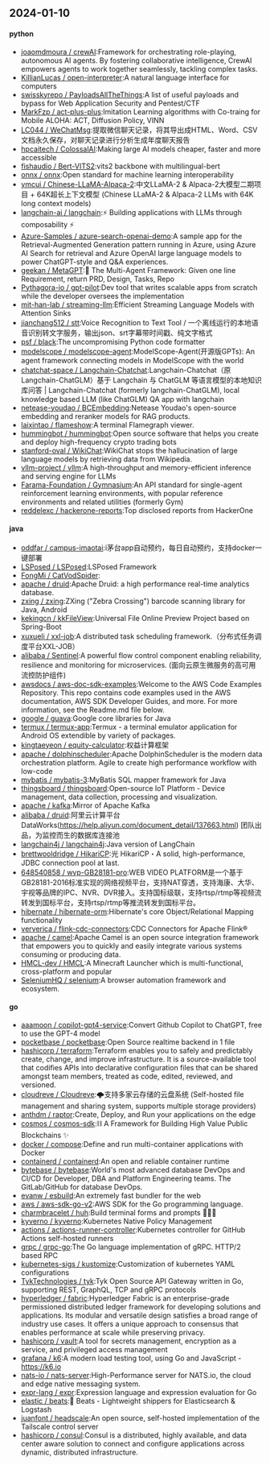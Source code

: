 ## 2024-01-10

#### python
* [joaomdmoura / crewAI](https://github.com/joaomdmoura/crewAI):Framework for orchestrating role-playing, autonomous AI agents. By fostering collaborative intelligence, CrewAI empowers agents to work together seamlessly, tackling complex tasks.
* [KillianLucas / open-interpreter](https://github.com/KillianLucas/open-interpreter):A natural language interface for computers
* [swisskyrepo / PayloadsAllTheThings](https://github.com/swisskyrepo/PayloadsAllTheThings):A list of useful payloads and bypass for Web Application Security and Pentest/CTF
* [MarkFzp / act-plus-plus](https://github.com/MarkFzp/act-plus-plus):Imitation Learning algorithms with Co-traing for Mobile ALOHA: ACT, Diffusion Policy, VINN
* [LC044 / WeChatMsg](https://github.com/LC044/WeChatMsg):提取微信聊天记录，将其导出成HTML、Word、CSV文档永久保存，对聊天记录进行分析生成年度聊天报告
* [hpcaitech / ColossalAI](https://github.com/hpcaitech/ColossalAI):Making large AI models cheaper, faster and more accessible
* [fishaudio / Bert-VITS2](https://github.com/fishaudio/Bert-VITS2):vits2 backbone with multilingual-bert
* [onnx / onnx](https://github.com/onnx/onnx):Open standard for machine learning interoperability
* [ymcui / Chinese-LLaMA-Alpaca-2](https://github.com/ymcui/Chinese-LLaMA-Alpaca-2):中文LLaMA-2 & Alpaca-2大模型二期项目 + 64K超长上下文模型 (Chinese LLaMA-2 & Alpaca-2 LLMs with 64K long context models)
* [langchain-ai / langchain](https://github.com/langchain-ai/langchain):⚡ Building applications with LLMs through composability ⚡
* [Azure-Samples / azure-search-openai-demo](https://github.com/Azure-Samples/azure-search-openai-demo):A sample app for the Retrieval-Augmented Generation pattern running in Azure, using Azure AI Search for retrieval and Azure OpenAI large language models to power ChatGPT-style and Q&A experiences.
* [geekan / MetaGPT](https://github.com/geekan/MetaGPT):🌟 The Multi-Agent Framework: Given one line Requirement, return PRD, Design, Tasks, Repo
* [Pythagora-io / gpt-pilot](https://github.com/Pythagora-io/gpt-pilot):Dev tool that writes scalable apps from scratch while the developer oversees the implementation
* [mit-han-lab / streaming-llm](https://github.com/mit-han-lab/streaming-llm):Efficient Streaming Language Models with Attention Sinks
* [jianchang512 / stt](https://github.com/jianchang512/stt):Voice Recognition to Text Tool / 一个离线运行的本地语音识别转文字服务，输出json、srt字幕带时间戳、纯文字格式
* [psf / black](https://github.com/psf/black):The uncompromising Python code formatter
* [modelscope / modelscope-agent](https://github.com/modelscope/modelscope-agent):ModelScope-Agent(开源版GPTs): An agent framework connecting models in ModelScope with the world
* [chatchat-space / Langchain-Chatchat](https://github.com/chatchat-space/Langchain-Chatchat):Langchain-Chatchat（原Langchain-ChatGLM）基于 Langchain 与 ChatGLM 等语言模型的本地知识库问答 | Langchain-Chatchat (formerly langchain-ChatGLM), local knowledge based LLM (like ChatGLM) QA app with langchain
* [netease-youdao / BCEmbedding](https://github.com/netease-youdao/BCEmbedding):Netease Youdao's open-source embedding and reranker models for RAG products.
* [laixintao / flameshow](https://github.com/laixintao/flameshow):A terminal Flamegraph viewer.
* [hummingbot / hummingbot](https://github.com/hummingbot/hummingbot):Open source software that helps you create and deploy high-frequency crypto trading bots
* [stanford-oval / WikiChat](https://github.com/stanford-oval/WikiChat):WikiChat stops the hallucination of large language models by retrieving data from Wikipedia.
* [vllm-project / vllm](https://github.com/vllm-project/vllm):A high-throughput and memory-efficient inference and serving engine for LLMs
* [Farama-Foundation / Gymnasium](https://github.com/Farama-Foundation/Gymnasium):An API standard for single-agent reinforcement learning environments, with popular reference environments and related utilities (formerly Gym)
* [reddelexc / hackerone-reports](https://github.com/reddelexc/hackerone-reports):Top disclosed reports from HackerOne

#### java
* [oddfar / campus-imaotai](https://github.com/oddfar/campus-imaotai):i茅台app自动预约，每日自动预约，支持docker一键部署
* [LSPosed / LSPosed](https://github.com/LSPosed/LSPosed):LSPosed Framework
* [FongMi / CatVodSpider](https://github.com/FongMi/CatVodSpider):
* [apache / druid](https://github.com/apache/druid):Apache Druid: a high performance real-time analytics database.
* [zxing / zxing](https://github.com/zxing/zxing):ZXing ("Zebra Crossing") barcode scanning library for Java, Android
* [kekingcn / kkFileView](https://github.com/kekingcn/kkFileView):Universal File Online Preview Project based on Spring-Boot
* [xuxueli / xxl-job](https://github.com/xuxueli/xxl-job):A distributed task scheduling framework.（分布式任务调度平台XXL-JOB）
* [alibaba / Sentinel](https://github.com/alibaba/Sentinel):A powerful flow control component enabling reliability, resilience and monitoring for microservices. (面向云原生微服务的高可用流控防护组件)
* [awsdocs / aws-doc-sdk-examples](https://github.com/awsdocs/aws-doc-sdk-examples):Welcome to the AWS Code Examples Repository. This repo contains code examples used in the AWS documentation, AWS SDK Developer Guides, and more. For more information, see the Readme.md file below.
* [google / guava](https://github.com/google/guava):Google core libraries for Java
* [termux / termux-app](https://github.com/termux/termux-app):Termux - a terminal emulator application for Android OS extendible by variety of packages.
* [kingtaeyeon / equity-calculator](https://github.com/kingtaeyeon/equity-calculator):权益计算框架
* [apache / dolphinscheduler](https://github.com/apache/dolphinscheduler):Apache DolphinScheduler is the modern data orchestration platform. Agile to create high performance workflow with low-code
* [mybatis / mybatis-3](https://github.com/mybatis/mybatis-3):MyBatis SQL mapper framework for Java
* [thingsboard / thingsboard](https://github.com/thingsboard/thingsboard):Open-source IoT Platform - Device management, data collection, processing and visualization.
* [apache / kafka](https://github.com/apache/kafka):Mirror of Apache Kafka
* [alibaba / druid](https://github.com/alibaba/druid):阿里云计算平台DataWorks(https://help.aliyun.com/document_detail/137663.html) 团队出品，为监控而生的数据库连接池
* [langchain4j / langchain4j](https://github.com/langchain4j/langchain4j):Java version of LangChain
* [brettwooldridge / HikariCP](https://github.com/brettwooldridge/HikariCP):光 HikariCP・A solid, high-performance, JDBC connection pool at last.
* [648540858 / wvp-GB28181-pro](https://github.com/648540858/wvp-GB28181-pro):WEB VIDEO PLATFORM是一个基于GB28181-2016标准实现的网络视频平台，支持NAT穿透，支持海康、大华、宇视等品牌的IPC、NVR、DVR接入。支持国标级联，支持rtsp/rtmp等视频流转发到国标平台，支持rtsp/rtmp等推流转发到国标平台。
* [hibernate / hibernate-orm](https://github.com/hibernate/hibernate-orm):Hibernate's core Object/Relational Mapping functionality
* [ververica / flink-cdc-connectors](https://github.com/ververica/flink-cdc-connectors):CDC Connectors for Apache Flink®
* [apache / camel](https://github.com/apache/camel):Apache Camel is an open source integration framework that empowers you to quickly and easily integrate various systems consuming or producing data.
* [HMCL-dev / HMCL](https://github.com/HMCL-dev/HMCL):A Minecraft Launcher which is multi-functional, cross-platform and popular
* [SeleniumHQ / selenium](https://github.com/SeleniumHQ/selenium):A browser automation framework and ecosystem.

#### go
* [aaamoon / copilot-gpt4-service](https://github.com/aaamoon/copilot-gpt4-service):Convert Github Copilot to ChatGPT, free to use the GPT-4 model
* [pocketbase / pocketbase](https://github.com/pocketbase/pocketbase):Open Source realtime backend in 1 file
* [hashicorp / terraform](https://github.com/hashicorp/terraform):Terraform enables you to safely and predictably create, change, and improve infrastructure. It is a source-available tool that codifies APIs into declarative configuration files that can be shared amongst team members, treated as code, edited, reviewed, and versioned.
* [cloudreve / Cloudreve](https://github.com/cloudreve/Cloudreve):🌩支持多家云存储的云盘系统 (Self-hosted file management and sharing system, supports multiple storage providers)
* [anthdm / raptor](https://github.com/anthdm/raptor):Create, Deploy, and Run your applications on the edge
* [cosmos / cosmos-sdk](https://github.com/cosmos/cosmos-sdk):⛓️ A Framework for Building High Value Public Blockchains ✨
* [docker / compose](https://github.com/docker/compose):Define and run multi-container applications with Docker
* [containerd / containerd](https://github.com/containerd/containerd):An open and reliable container runtime
* [bytebase / bytebase](https://github.com/bytebase/bytebase):World's most advanced database DevOps and CI/CD for Developer, DBA and Platform Engineering teams. The GitLab/GitHub for database DevOps.
* [evanw / esbuild](https://github.com/evanw/esbuild):An extremely fast bundler for the web
* [aws / aws-sdk-go-v2](https://github.com/aws/aws-sdk-go-v2):AWS SDK for the Go programming language.
* [charmbracelet / huh](https://github.com/charmbracelet/huh):Build terminal forms and prompts 🤷🏻‍♀️
* [kyverno / kyverno](https://github.com/kyverno/kyverno):Kubernetes Native Policy Management
* [actions / actions-runner-controller](https://github.com/actions/actions-runner-controller):Kubernetes controller for GitHub Actions self-hosted runners
* [grpc / grpc-go](https://github.com/grpc/grpc-go):The Go language implementation of gRPC. HTTP/2 based RPC
* [kubernetes-sigs / kustomize](https://github.com/kubernetes-sigs/kustomize):Customization of kubernetes YAML configurations
* [TykTechnologies / tyk](https://github.com/TykTechnologies/tyk):Tyk Open Source API Gateway written in Go, supporting REST, GraphQL, TCP and gRPC protocols
* [hyperledger / fabric](https://github.com/hyperledger/fabric):Hyperledger Fabric is an enterprise-grade permissioned distributed ledger framework for developing solutions and applications. Its modular and versatile design satisfies a broad range of industry use cases. It offers a unique approach to consensus that enables performance at scale while preserving privacy.
* [hashicorp / vault](https://github.com/hashicorp/vault):A tool for secrets management, encryption as a service, and privileged access management
* [grafana / k6](https://github.com/grafana/k6):A modern load testing tool, using Go and JavaScript - https://k6.io
* [nats-io / nats-server](https://github.com/nats-io/nats-server):High-Performance server for NATS.io, the cloud and edge native messaging system.
* [expr-lang / expr](https://github.com/expr-lang/expr):Expression language and expression evaluation for Go
* [elastic / beats](https://github.com/elastic/beats):🐠 Beats - Lightweight shippers for Elasticsearch & Logstash
* [juanfont / headscale](https://github.com/juanfont/headscale):An open source, self-hosted implementation of the Tailscale control server
* [hashicorp / consul](https://github.com/hashicorp/consul):Consul is a distributed, highly available, and data center aware solution to connect and configure applications across dynamic, distributed infrastructure.

